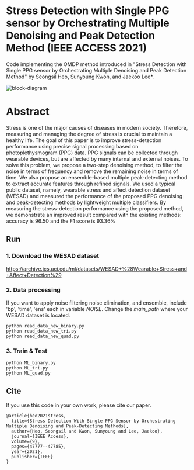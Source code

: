 # Stress Detection with Single PPG sensor by Orchestrating Multiple Denoising and Peak Detection Method (IEEE ACCESS 2021)

Code implementing the OMDP method introduced in "Stress Detection with Single PPG sensor by Orchestrating Multiple Denoising and Peak Detection Method" by Seongsil Heo, Sunyoung Kwon, and Jaekoo Lee*.

![block-diagram](https://user-images.githubusercontent.com/44438752/147434917-dc11f55e-3ee3-4f97-84fa-f74aaf9f0f51.png)

# Abstract
Stress is one of the major causes of diseases in modern society. Therefore, measuring and
managing the degree of stress is crucial to maintain a healthy life. The goal of this paper is to improve
stress-detection performance using precise signal processing based on photoplethysmogram (PPG) data.
PPG signals can be collected through wearable devices, but are affected by many internal and external
noises. To solve this problem, we propose a two-step denoising method, to filter the noise in terms of
frequency and remove the remaining noise in terms of time. We also propose an ensemble-based multiple
peak-detecting method to extract accurate features through refined signals. We used a typical public dataset,
namely, wearable stress and affect detection dataset (WESAD) and measured the performance of the
proposed PPG denoising and peak-detecting methods by lightweight multiple classifiers. By measuring
the stress-detection performance using the proposed method, we demonstrate an improved result compared
with the existing methods: accuracy is 96.50 and the F1 score is 93.36%

## Run
### 1. Download the WESAD dataset

https://archive.ics.uci.edu/ml/datasets/WESAD+%28Wearable+Stress+and+Affect+Detection%29

### 2. Data processing
If you want to apply noise filtering noise elimination, and ensemble, include 'bp', 'time', 'ens' each in variable *NOISE*.
Change the *main_path* where your WESAD dataset is located.

    python read_data_new_binary.py
    python read_data_new_tri.py
    python read_data_new_quad.py
    
### 3. Train & Test

    python ML_binary.py
    python ML_tri.py
    python ML_quad.py
    

## Cite
If you use this code in your own work, please cite our paper.

    @article{heo2021stress,
      title={Stress Detection With Single PPG Sensor by Orchestrating Multiple Denoising and Peak-Detecting Methods},
      author={Heo, Seongsil and Kwon, Sunyoung and Lee, Jaekoo},
      journal={IEEE Access},
      volume={9},
      pages={47777--47785},
      year={2021},
      publisher={IEEE}
    }
